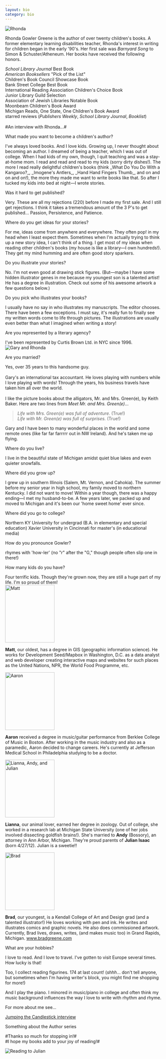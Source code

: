 ```yaml
---
layout: bio
category: bio
---
```


<div id="bio_img_l2"><img src="http://bradgreene.com/rgg/bio_rhonda.jpg" alt="Rhonda" /></div>

Rhonda Gowler Greene is the author of over twenty children's books. A former elementary learning disabilities teacher, Rhonda's interest in writing for children began in the early '90's. Her first sale was _Barnyard Song_ to Simon & Schuster/Atheneum. Her books have received the following honors.

_School Library Journal_ Best Book  
_American Booksellers_ "Pick of the List"  
Children's Book Council Showcase Book  
Bank Street College Best Book  
International Reading Association Children's Choice Book  
Junior Library Guild Selection  
Association of Jewish Libraries Notable Book  
Moonbeam Children's Book Award  
Michigan Reads, One State, One Children's Book Award  
starred reviews (*Publishers Weekly*, _School Library Journal_, _Booklist_)
<br /><br />
#An interview with Rhonda...#

<p class="h2">What made you want to become a children's author?</p>  
I've always loved books. And I love kids. Growing up, I never thought about becoming an author. I dreamed of being a teacher, which I was out of college. When I had kids of my own, though, I quit teaching and was a stay-at-home mom. I read and read and read to my kids (sorry dirty dishes!). The more I read really delightful children's books (think _What Do You Do With a Kangaroo?_, _Imogene's Antlers_, _Hand Hand Fingers Thumb_, and on and on and on!), the more they made me want to write books like that. So after I tucked my kids into bed at night—I wrote stories.

<p class="h2">Was it hard to get published?</p>  
Very. These are all my rejections (220) before I made my first sale. And I still get rejections. I think it takes a tremendous amount of the 3 P's to get published… Passion, Persistence, and Patience.

<p class="h2">Where do you get ideas for your stories?</p>  
For me, ideas come from anywhere and everywhere. They often pop! in my head when I least expect them. Sometimes when I'm actually trying to think up a new story idea, I can't think of a thing. I get most of my ideas when reading other children's books (my house is like a library—I own hundreds!). They get my mind humming and are often good story sparkers.

<p class="h2">Do you illustrate your stories?</p>  
No. I'm not even good at drawing stick figures. (But—maybe I have some hidden illustrator genes in me because my youngest son is a talented artist! He has a degree in illustration. Check out some of his awesome artwork a few questions below.)

<p class="h2">Do you pick who illustrates your books?</p>  
I usually have no say in who illustrates my manuscripts. The editor chooses. There have been a few exceptions. I must say, it's really fun to finally see my written words come to life through pictures. The illustrations are usually even better than what I imagined when writing a story!

<p class="h2">Are you represented by a literary agency?</p>  
I've been represented by Curtis Brown Ltd. in NYC since 1996.

<div id="gary">
<div id="bio_img_l2"><img src="http://localhost:4000/rhondagowlergreene.com/img/bio_wedding.jpg" alt="Gary and Rhonda" /></div>

<p class="h2">Are you married?</p><p> 
Yes, over 35 years to this handsome guy.
<br /><br />
Gary's an international tax accountant. He loves playing with numbers while I love playing with words! Through the years, his business travels have taken him all over the world.
<br /><br />
I like the picture books about the alligators, Mr. and Mrs. Green(e), by Keith Baker. Here are two lines from <i>Meet Mr. and Mrs. Green(e)</i>...
</p>
<blockquote><p>
<i>Life with Mrs. Green(e) was full of adventure.</i> (True!) <br />  
<i>Life with Mr. Green(e) was full of surprises.</i> (True!)
</p></blockquote>
<p>
Gary and I have been to many wonderful places in the world and some remote ones (like far far farrrrr out in NW Ireland). And he's taken me up flying.

</p></div>

<p class="h2">Where do you live?</p>  
I live in the beautiful state of Michigan amidst quiet blue lakes and even quieter snowfalls.

<p class="h2">Where did you grow up?</p>  
I grew up in southern Illinois (Salem, Mt. Vernon, and Cahokia). The summer before my senior year in high school, my family moved to northern Kentucky. I did not want to move! Within a year though, there was a happy ending—I met my husband-to-be. A few years later, we packed up and moved to Michigan and it's been our 'home sweet home' ever since.

<p class="h2">Where did you go to college?</p>  
Northern KY University for undergrad (B.A. in elementary and special education)
Xavier University in Cincinnati for master's (in educational media)

<p class="h2">How do you pronounce Gowler?</p>  
rhymes with 'how-ler' (no "r" after the "G," though people often slip one in there!)

<p class="h2">How many kids do you have?</p>  
Four terrific kids. Though they're grown now, they are still a huge part of my life. I'm so proud of them!

<div id="family">
<div id="matt"><div id="bio_img_l"><img src="http://localhost:4000/rhondagowlergreene.com/img/bio_matt_s.jpg" width="159" height="186" alt="Matt" /></div>
<p><b>Matt</b>, our oldest, has a degree in GIS (geographic information science). He works for Development Seed/Mapbox in Washington, D.C. as a data analyst and web developer creating interactive maps and websites for such places as the United Nations, NPR, the World Food Programme, etc.
</p></div>

<div id="aaron"><div id="bio_img_l"><img src="http://localhost:4000/rhondagowlergreene.com/img/bio_aaron_s.jpg" width="159" height="186" alt="Aaron" /></div>
<p><b>Aaron</b> received a degree in music/guitar performance from Berklee College of Music in Boston. After working in the music industry and also as a paramedic, Aaron decided to change careers. He's currently at Jefferson Medical School in Philadelphia studying to be a doctor.
</p></div>

<div id="lianna"><div id="bio_img_l"><img src="http://localhost:4000/rhondagowlergreene.com/img/bio_lianna_s.jpg" width="159" height="186" alt="Lianna, Andy, and Julian" /></div>
<p><b>Lianna</b>, our animal lover, earned her degree in zoology. Out of college, she worked in a research lab at Michigan State University (one of her jobs involved dissecting goldfish brains!). She's married to <b>Andy</b> (Bossory), an attorney in Ann Arbor, Michigan. They're proud parents of <b>Julian Isaac</b> (born 4/27/12). Julian is a sweetie!!
</p></div>

<div id="brad"><div id="bio_img_l"><img src="http://localhost:4000/rhondagowlergreene.com/img/bio_brad_s.jpg" width="159" height="186" alt="Brad" /></div>
<p><b>Brad</b>, our youngest, is a Kendall College of Art and Design grad (and a talented illustrator!) He loves working with pen and ink. He writes and illustrates comics and graphic novels. He also does commissioned artwork. Currently, Brad lives, draws, writes, (and makes music too) in Grand Rapids, Michigan.
<a href="http://bradgreene.com" target="_blank">www.bradgreene.com</a></p></div>
</div>

<p class="h2">What are your hobbies?</p>  
I love to read. And I love to travel. I've gotten to visit Europe several times. How lucky is that!

Too, I collect reading figurines. 174 at last count! (*shhh*… don't tell anyone, but sometimes when I'm having writer's block, you might find me shopping for more!)

And I play the piano. I minored in music/piano in college and often think my music background influences the way I love to write with rhythm and rhyme.

For more about me see…

[Jumping the Candlestick interview](http://jumpingthecandlestick.blogspot.com/2010/01/michigander-monday-rhonda-gowler-greene.html)

Something about the Author series

#Thanks so much for stopping in!#  
#I hope my books add to your joy of reading!#

<div id="bio_img_center"><img src="http://bradgreene.com/rgg/bio_julian.jpg" alt="Reading to Julian" /></div>